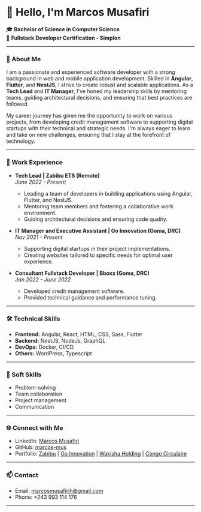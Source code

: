 # 👋 Hello, I'm Marcos Musafiri

🎓 **Bachelor of Science in Computer Science**  
📜 **Fullstack Developer Certification - Simplon**

---

### 🌟 About Me

I am a passionate and experienced software developer with a strong background in web and mobile application development. Skilled in **Angular**, **Flutter**, and **NestJS**, I strive to create robust and scalable applications. As a **Tech Lead** and **IT Manager**, I've honed my leadership skills by mentoring teams, guiding architectural decisions, and ensuring that best practices are followed.

My career journey has given me the opportunity to work on various projects, from developing credit management software to supporting digital startups with their technical and strategic needs. I'm always eager to learn and take on new challenges, ensuring that I stay at the forefront of technology.

---

### 💼 Work Experience

- **Tech Lead | Zabibu ETS (Remote)**  
  *June 2022 - Present*  
  - Leading a team of developers in building applications using Angular, Flutter, and NestJS.
  - Mentoring team members and fostering a collaborative work environment.
  - Guiding architectural decisions and ensuring code quality.

- **IT Manager and Executive Assistant | Go Innovation (Goma, DRC)**  
  *Nov 2021 - Present*  
  - Supporting digital startups in their project implementations.
  - Creating websites tailored to specific needs for optimal user experience.

- **Consultant Fullstack Developer | Bboxx (Goma, DRC)**  
  *Jan 2022 - June 2022*  
  - Developed credit management software.
  - Provided technical guidance and performance tuning.

---

### 🛠️ Technical Skills

- **Frontend:** Angular, React, HTML, CSS, Sass, Flutter
- **Backend:** NestJS, NodeJs, GraphQL
- **DevOps:** Docker, CI/CD
- **Others:** WordPress, Typescript

---

### 🤝 Soft Skills

- Problem-solving
- Team collaboration
- Project management
- Communication

---

### 🌐 Connect with Me

- LinkedIn: [Marcos Musafiri](https://www.linkedin.com/in/marcos-musafiri-7520231a1/)
- GitHub: [marcos-mus](https://github.com/marcos-mus)
- Portfolio: [Zabibu](https://zabibu.co) | [Go Innovation](https://goma-innovation.com) | [Wakisha Holding](https://wakishaholding.com) | [Congo Circulaire](https://congocirculaire.org)

---

### 📫 Contact

- Email: marcosmusafirih@gmail.com
- Phone: +243 993 114 176

---

